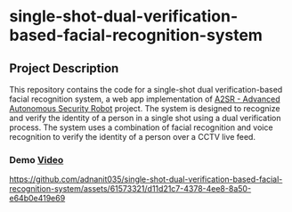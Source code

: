# single-shot-dual-verification-based-facial-recognition-system

## Project Description
This repository contains the code for a single-shot dual verification-based facial recognition system, a web app implementation of [A2SR - Advanced Autonomous Security Robot](https://github.com/adnanit035/A2SR) project. The system is designed to recognize and verify the identity of a person in a single shot using a dual verification process. The system uses a combination of facial recognition and voice recognition to verify the identity of a person over a CCTV live feed. 

### Demo [Video](SF_SFRS-A2SR.mp4)

https://github.com/adnanit035/single-shot-dual-verification-based-facial-recognition-system/assets/61573321/d11d21c7-4378-4ee8-8a50-e64b0e419e69
